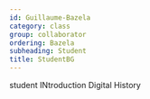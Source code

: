 ```yaml
---
id: Guillaume-Bazela  
category: class 
group: collaborator
ordering: Bazela
subheading: Student
title: StudentBG 
---
```


student INtroduction Digital History 
